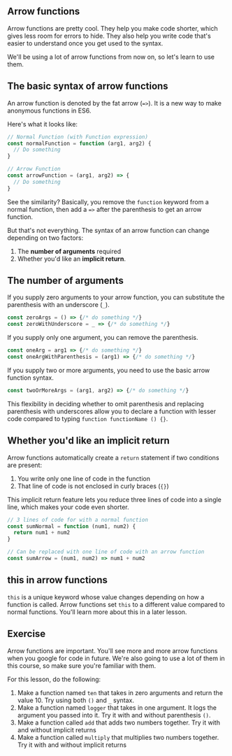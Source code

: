 ## Arrow functions

Arrow functions are pretty cool. They help you make code shorter, which gives less room for errors to hide. They also help you write code that's easier to understand once you get used to the syntax.

We'll be using a lot of arrow functions from now on, so let's learn to use them.

## The basic syntax of arrow functions

An arrow function is denoted by the fat arrow (`=>`). It is a new way to make anonymous functions in ES6.

Here's what it looks like:

```js
// Normal Function (with Function expression)
const normalFunction = function (arg1, arg2) {
  // Do something
}

// Arrow Function
const arrowFunction = (arg1, arg2) => {
  // Do something
}
```

See the similarity? Basically, you remove the `function` keyword from a normal function, then add a `=>` after the parenthesis to get an arrow function.

But that's not everything. The syntax of an arrow function can change depending on two factors:

1. The **number of arguments** required
2. Whether you'd like an **implicit return**.

## The number of arguments

If you supply zero arguments to your arrow function, you can substitute the parenthesis with an underscore (`_`).

```js
const zeroArgs = () => {/* do something */}
const zeroWithUnderscore = _ => {/* do something */}
```

If you supply only one argument, you can remove the parenthesis.

```js
const oneArg = arg1 => {/* do something */}
const oneArgWithParenthesis = (arg1) => {/* do something */}
```

If you supply two or more arguments, you need to use the basic arrow function syntax.

```js
const twoOrMoreArgs = (arg1, arg2) => {/* do something */}
```

This flexibility in deciding whether to omit parenthesis and replacing parenthesis with underscores allow you to declare a function with lesser code compared to typing `function functionName () {}`.

## Whether you'd like an implicit return

Arrow functions automatically create a `return` statement if two conditions are present:

1. You write only one line of code in the function
2. That line of code is not enclosed in curly braces (`{}`)

This implicit return feature lets you reduce three lines of code into a single line, which makes your code even shorter.

```js
// 3 lines of code for with a normal function
const sumNormal = function (num1, num2) {
  return num1 + num2
}

// Can be replaced with one line of code with an arrow function
const sumArrow = (num1, num2) => num1 + num2
```

## this in arrow functions

`this` is a unique keyword whose value changes depending on how a function is called. Arrow functions set `this` to a different value compared to normal functions. You'll learn more about this in a later lesson.

## Exercise

Arrow functions are important. You'll see more and more arrow functions when you google for code in future. We're also going to use a lot of them in this course, so make sure you're familiar with them.

For this lesson, do the following:

1. Make a function named `ten` that takes in zero arguments and return the value 10. Try using both `()` and `_` syntax.
2. Make a function named `logger` that takes in one argument. It logs the argument you passed into it. Try it with and without parenthesis `()`.
3. Make a function called `add` that adds two numbers together. Try it with and without implicit returns
4. Make a function called `multiply` that multiplies two numbers together. Try it with and without implicit returns
